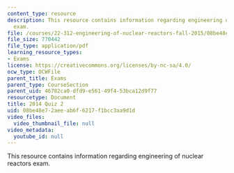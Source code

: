 ```yaml
---
content_type: resource
description: This resource contains information regarding engineering of nuclear reactors
  exam.
file: /courses/22-312-engineering-of-nuclear-reactors-fall-2015/08be48e72aeeab6f6217f1bcc3aa9d1d_MIT22_312F15_quiz2_2014.pdf
file_size: 770442
file_type: application/pdf
learning_resource_types:
- Exams
license: https://creativecommons.org/licenses/by-nc-sa/4.0/
ocw_type: OCWFile
parent_title: Exams
parent_type: CourseSection
parent_uid: 46782ca0-dfd9-e561-49f4-53bca12d9f77
resourcetype: Document
title: 2014 Quiz 2
uid: 08be48e7-2aee-ab6f-6217-f1bcc3aa9d1d
video_files:
  video_thumbnail_file: null
video_metadata:
  youtube_id: null
---
```

This resource contains information regarding engineering of nuclear reactors exam.